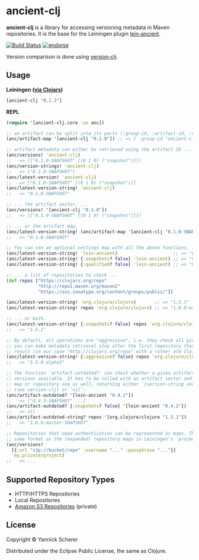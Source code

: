 # ancient-clj

__ancient-clj__ is a library for accessing versioning metadata in Maven repositories. 
It is the base for the Leiningen plugin [lein-ancient](https://github.com/xsc/lein-ancient).

[![Build Status](https://travis-ci.org/xsc/ancient-clj.png)](https://travis-ci.org/xsc/ancient-clj)
[![endorse](https://api.coderwall.com/xsc/endorsecount.png)](https://coderwall.com/xsc)

Version comparison is done using [version-clj](https://github.com/xsc/version-clj).

## Usage

__Leiningen ([via Clojars](https://clojars.org/ancient-clj))__

```clojure
[ancient-clj "0.1.3"]
```

__REPL__

```clojure
(require '[ancient-clj.core :as anc])

;; an artifact can be split into its parts (:group-id, :artifact-id, :version)
(anc/artifact-map '[ancient-clj "0.1.0"]) ;; => { :group-id "ancient-clj" ... }

;; artifact metadata can either be retrieved using the artifact ID ...
(anc/versions! 'ancient-clj)              
;;   => (["0.1.0-SNAPSHOT" [(0 1 0) ("snapshot")]])
(anc/version-strings! 'ancient-clj)       
;;   => ("0.1.0-SNAPSHOT")
(anc/latest-version! 'ancient-clj)        
;;   => ["0.1.0-SNAPSHOT" [(0 1 0) ("snapshot")]]
(anc/latest-version-string! 'ancient-clj) 
;;   => "0.1.0-SNAPSHOT"

;; ... the artifact vector, ...
(anc/versions! '[ancient-clj "0.1.0"])    
;;   => (["0.1.0-SNAPSHOT" [(0 1 0) ("snapshot")]])

;; ... or the artifact map.
(anc/latest-version-string! (anc/artifact-map '[ancient-clj "0.1.0-SNAPSHOT"]))
;;   => "0.1.0-SNAPSHOT"

;; You can use an optional settings map with all the above functions, ...
(anc/latest-version-string! 'lein-ancient)                     ;; => "0.4.3-SNAPSHOT"
(anc/latest-version-string! {:snapshots? false} 'lein-ancient) ;; => "0.4.2"
(anc/latest-version-string! {:qualified? false} 'lein-ancient) ;; => "0.4.3-SNAPSHOT"

;; ... a list of repositories to check ...
(def repos ["https://clojars.org/repo"
            "http://repo1.maven.org/maven2"
            "https://oss.sonatype.org/content/groups/public/"])

(anc/latest-version-string! 'org.clojure/clojure)       ;; => "1.5.1"
(anc/latest-version-string! repos 'org.clojure/clojure) ;; => "1.6.0-master-SNAPSHOT"

;; ... or both.
(anc/latest-version-string! {:snapshots? false} repos 'org.clojure/clojure)  
;;   => "1.5.1"

;; By default, all operations are "aggressive", i.e. they check all given repositories;
;; you can make metadata retrieval stop after the first repository that returns a valid
;; result (in our case "http://clojars.org/repo" with a rather old Clojure version):
(anc/latest-version-string! {:aggressive? false} repos 'org.clojure/clojure) 
;;   => "1.5.0-alpha3"

;; The function 'artifact-outdated?' can check whether a given artifact has newer 
;; versions available. It has to be called with an artifact vector and takes a settings 
;; map or repository seq as well, returning either `[version-string version-seq]` 
;; (see version-clj) or `nil`:
(anc/artifact-outdated? '[lein-ancient "0.4.2"])                     
;;   => ["0.4.3-SNAPSHOT" ...]
(anc/artifact-outdated? {:snapshots? false} '[lein-ancient "0.4.2"]) 
;;   => nil
(anc/artifact-outdated-string? repos '[org.clojure/clojure "1.5.1"]) 
;;   => "1.6.0-master-SNAPSHOT"

;; Repositories that need authentication can be represented as maps. They have the
;; same format as the (expanded) repository maps in Leiningen's `project.clj`.
(anc/versions!
  [{:url "s3p://bucket/repo" :username "..." :passphrase "..."}]
  'my.private/project)
;;   => ...
```

## Supported Repository Types

- HTTP/HTTPS Repositories
- Local Repositories
- [Amazon S3 Repositories](https://github.com/technomancy/s3-wagon-private) (private)

## License

Copyright &copy; Yannick Scherer

Distributed under the Eclipse Public License, the same as Clojure.

